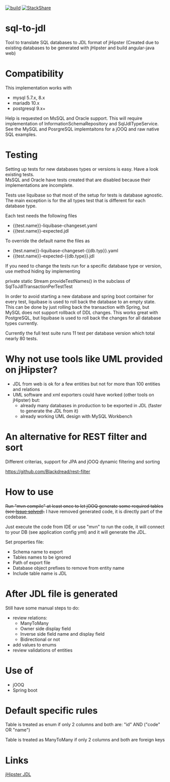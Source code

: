 [![build](https://github.com/Blackdread/sql-to-jdl/actions/workflows/maven.yml/badge.svg)](https://github.com/Blackdread/sql-to-jdl/actions/workflows/maven.yml)
[![StackShare](https://img.shields.io/badge/tech-stack-0690fa.svg?style=flat)](https://stackshare.io/Blackdread/sql-to-jdl)

# sql-to-jdl
Tool to translate SQL databases to JDL format of jHipster (Created due to existing databases to be generated with jHipster and build angular-java web)


# Compatibility
This implementation works with 
  - mysql 5.7.x, 8.x
  - mariadb 10.x
  - postgresql 9.x+

Help is requested on MsSQL and Oracle support.  This will require implementation of InformationSchemaRepository and SqlJdlTypeService.  See the MySQL and PosrgreSQL implemtaitons for a jOOQ and raw native SQL examples.

# Testing
Setting up tests for new databases types or versions is easy.  Have a look existing tests.  
MsSQL and Oracle have tests created that are disabled because their implementations are incomplete.

Tests use liquibase so that most of the setup for tests is database agnostic.  The main exception is for the all types test that is different for each database type.

Each test needs the following files
  - {{test.name}}-liquibase-changeset.yaml
  - {{test.name}}-expected.jdl
  
To override the default name the files as
  - {test.name}}-liquibase-changeset-{{db.typ}}.yaml
  - {{test.name}}-expected-{{db.type}}.jdl

If you need to change the tests run for a specific database type or version, use method hiding by implementing 

private static Stream<String> provideTestNames() in the subclass of SqlToJdlTransactionPerTestTest

In order to avoid starting a new database and spring boot container for every test, liquibase is used to roll back the database to an empty state.  This can be done by just rolling back the transaction with Spring, but MySQL does not support rollback of DDL changes.  This works great with PostgreSQL, but liquibase is used to roll back the changes for all database types currently.

Currently the full test suite runs 11 test per database version which total nearly 80 tests.  
 
# Why not use tools like UML provided on jHipster?
- JDL from web is ok for a few entities but not for more than 100 entities and relations
- UML software and xml exporters could have worked (other tools on jHipster) but:
  - already many databases in production to be exported in JDL (faster to generate the JDL from it)
  - already working UML design with MySQL Workbench

# An alternative for REST filter and sort
Different criterias, support for JPA and jOOQ dynamic filtering and sorting

https://github.com/Blackdread/rest-filter

# How to use
<s>Run "mvn compile" at least once to let jOOQ generate some required tables (see [Issue solved](https://github.com/Blackdread/sql-to-jdl/issues/2)).</s> I have removed generated code, it is directly part of the codebase.

Just execute the code from IDE or use "mvn" to run the code, it will connect to your DB (see application config yml) and it will generate the JDL.

Set properties file:
- Schema name to export
- Tables names to be ignored
- Path of export file
- Database object prefixes to remove from entity name
- Include table name is JDL

# After JDL file is generated
Still have some manual steps to do:
- review relations:
  - ManyToMany
  - Owner side display field
  - Inverse side field name and display field
  - Bidirectional or not
- add values to enums
- review validations of entities

# Use of
- jOOQ
- Spring boot

# Default specific rules
Table is treated as enum if only 2 columns and both are: "id" AND ("code" OR "name")

Table is treated as ManyToMany if only 2 columns and both are foreign keys

# Links
[jHipster JDL](http://www.jhipster.tech/jdl/)
